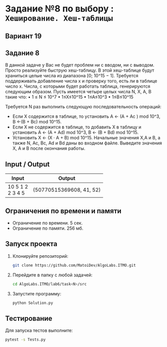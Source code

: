 # Задание №8 по выбору : `Хеширование. Хеш-таблицы`

## Вариант 19

## Задание 8

В данной задаче у Вас не будет проблем ни с вводом, ни с выводом. Просто реализуйте быструю хеш-таблицу.
В этой хеш-таблице будут храниться целые числа из диапазона [0; 10^15 − 1].
Требуется поддерживать добавление числа x и проверку того, есть ли в таблице число x.
Числа, с которыми будет работать таблица, генерируются следующим образом.
Пусть имеется четыре целых числа N, X, A, B такие что:
• 1 ≤ N ≤ 10^7
• 1≤X≤10^15
• 1≤A≤10^3 • 1≤B≤10^15

Требуется N раз выполнить следующую последовательность операций:

* Если X содержится в таблице, то установить A ← (A + Ac ) mod 10^3, B ←(B + Bc) mod 10^15.
* Если X не содержится в таблице, то добавить X в таблицу и установить A ← (A + Ad) mod 10^3, B ← (B + Bd) mod 10^15.
* Установить X ← (X · A + B) mod 10^15. Начальные значения X,A и B, а также N, Ac, Bc, Ad и Bd даны во входном файле.
  Выведите значения X, A и B после окончания работы.

## Input / Output

| Input                              | Output                      |
|------------------------------------|-----------------------------|
| 10 5 1 2<br/>2 3 4 5               | (50770515369608, 41, 52)    |   

## Ограничения по времени и памяти

- Ограничение по времени. 5 сек.
- Ограничение по памяти. 256 мб.

## Запуск проекта

1. Клонируйте репозиторий:
   ```bash
   git clone https://github.com/MatoiDev/AlgoLabs.ITMO.git
   ```

2. Перейдите в папку с любой задачей:
   ```bash
   cd AlgoLabs.ITMO/lab6/task<N>/src
   ```

3. Запустите программу:
   ```bash
   python Solution.py
   ```

## Тестирование

Для запуска тестов выполните:

   ```bash
   pytest -s Tests.py
   ```